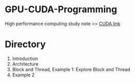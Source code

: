 # GPU-CUDA-Programming
High performance computing study note >> [CUDA link](https://developer.nvidia.com/cuda-zone)

# Directory
1. Introduction
2. Architecture
3. Block and Thread, Example 1: Explore Block and Thread
4. Example 2
